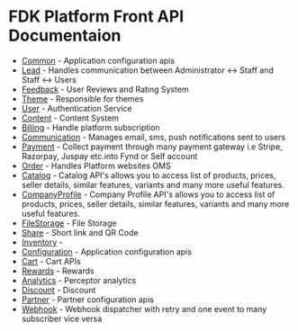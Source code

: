 
# FDK Platform Front API Documentaion


* [Common](documentation/platform_doc/CommonReadme.md) - Application configuration apis 
* [Lead](documentation/platform_doc/LeadReadme.md) - Handles communication between Administrator <-> Staff and Staff <-> Users 
* [Feedback](documentation/platform_doc/FeedbackReadme.md) - User Reviews and Rating System 
* [Theme](documentation/platform_doc/ThemeReadme.md) - Responsible for themes 
* [User](documentation/platform_doc/UserReadme.md) - Authentication Service 
* [Content](documentation/platform_doc/ContentReadme.md) - Content System 
* [Billing](documentation/platform_doc/BillingReadme.md) - Handle platform subscription 
* [Communication](documentation/platform_doc/CommunicationReadme.md) - Manages email, sms, push notifications sent to users 
* [Payment](documentation/platform_doc/PaymentReadme.md) - Collect payment through many payment gateway i.e Stripe, Razorpay, Juspay etc.into Fynd or Self account 
* [Order](documentation/platform_doc/OrderReadme.md) - Handles Platform websites OMS 
* [Catalog](documentation/platform_doc/CatalogReadme.md) - Catalog API's allows you to access list of products, prices, seller details, similar features, variants and many more useful features.  
* [CompanyProfile](documentation/platform_doc/CompanyProfileReadme.md) - Company Profile API's allows you to access list of products, prices, seller details, similar features, variants and many more useful features.  
* [FileStorage](documentation/platform_doc/FileStorageReadme.md) - File Storage 
* [Share](documentation/platform_doc/ShareReadme.md) - Short link and QR Code 
* [Inventory](documentation/platform_doc/InventoryReadme.md) -  
* [Configuration](documentation/platform_doc/ConfigurationReadme.md) - Application configuration apis 
* [Cart](documentation/platform_doc/CartReadme.md) - Cart APIs 
* [Rewards](documentation/platform_doc/RewardsReadme.md) - Rewards 
* [Analytics](documentation/platform_doc/AnalyticsReadme.md) - Perceptor analytics 
* [Discount](documentation/platform_doc/DiscountReadme.md) - Discount 
* [Partner](documentation/platform_doc/PartnerReadme.md) - Partner configuration apis 
* [Webhook](documentation/platform_doc/WebhookReadme.md) - Webhook dispatcher with retry and one event to many subscriber vice versa 
